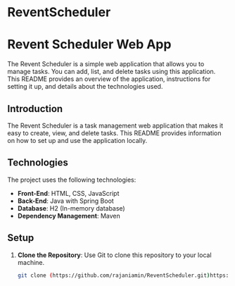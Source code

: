 # ReventScheduler
# Revent Scheduler Web App

The Revent Scheduler is a simple web application that allows you to manage tasks. You can add, list, and delete tasks using this application. This README provides an overview of the application, instructions for setting it up, and details about the technologies used.

## Introduction

The Revent Scheduler is a task management web application that makes it easy to create, view, and delete tasks. This README provides information on how to set up and use the application locally.

## Technologies

The project uses the following technologies:

- **Front-End**: HTML, CSS, JavaScript
- **Back-End**: Java with Spring Boot
- **Database**: H2 (In-memory database)
- **Dependency Management**: Maven

## Setup

1. **Clone the Repository**: Use Git to clone this repository to your local machine.

   ```bash
   git clone (https://github.com/rajaniamin/ReventScheduler.git)https://github.com/rajaniamin/ReventScheduler.git
